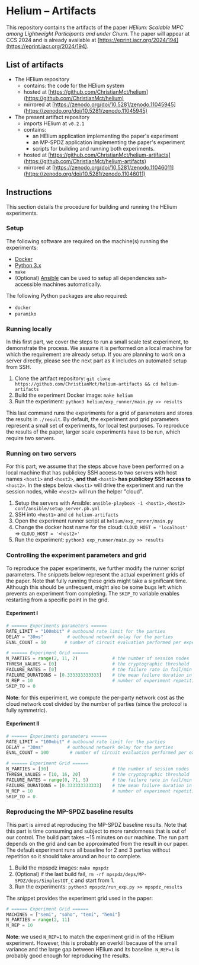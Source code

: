 # Helium – Artifacts 

This repository contains the artifacts of the paper _HElium: Scalable MPC among Lightweight Participants and under Churn_. The paper will appear at CCS 2024 and is already available at [https://eprint.iacr.org/2024/194](https://eprint.iacr.org/2024/194).

## List of artifacts
- The HElium repository
    - contains: the code for the HElium system 
    - hosted at [https://github.com/ChristianMct/helium](https://github.com/ChristianMct/helium)
    - mirrored at [https://zenodo.org/doi/10.5281/zenodo.11045945](https://zenodo.org/doi/10.5281/zenodo.11045945)
- The present artifact repository
    - imports HElium at `v0.2.1`
    - contains:
        - an HElium application implementing the paper's experiment
        - an MP-SPDZ application implementing the paper's experiment
        - scripts for building and running both experiments.
    - hosted at [https://github.com/ChristianMct/helium-artifacts](https://github.com/ChristianMct/helium-artifacts)
    - mirrored at [https://zenodo.org/doi/10.5281/zenodo.11046011](https://zenodo.org/doi/10.5281/zenodo.11046011)

## Instructions
This section details the procedure for building and running the HElium experiments.

### Setup
The following software are required on the machine(s) running the experiments:
 - [Docker](https://docs.docker.com/get-docker/)
 - [Python 3.x](https://www.python.org/downloads/)
 - `make`
 - (Optional) [Ansible](https://docs.ansible.com/ansible/latest/installation_guide/intro_installation.html) can be used to setup all dependencies ssh-accessible machines automatically.

The following Python packages are also required:
 - `docker`
 - `paramiko`

### Running locally
In this first part, we cover the steps to run a small scale test experiment, to demonstrate the process.
We assume it is performed on a local machine for which the requirement are already setup. If you are planning 
to work on a server directly, please see the next part as it includes an automated setup from SSH.

1. Clone the artifact repository: `git clone https://github.com/ChristianMct/helium-artifacts && cd helium-artifacts`
2. Build the experiment Docker image: `make helium`
4. Run the experiment: `python3 helium/exp_runner/main.py >> results`

This last command runs the experiments for a grid of parameters and stores the results in `./result`. 
By default, the experiment and grid parameters represent a small set of experiments, for local test purposes.
To reproduce the results of the paper, larger scale experiments have to be run, which require two servers.

### Running on two servers
For this part, we assume that the steps above have been performed on a local machine that has publickey SSH access to two servers 
with host names `<host1>` and `<host2>`, **and that** `<host1>` **has publickey SSH access to** `<host2>`. In the steps below `<host1>` will drive 
the experiment and run the session nodes, while `<host2>` will run the helper "cloud". 

1. Setup the servers with Ansible: `ansible-playbook -i <host1>,<host2> conf/ansible/setup_server.pb.yml`
2. SSH into `<host1>` and `cd helium-artifacts`
3. Open the experiment runner script at `helium/exp_runner/main.py`
4. Change the docker host name for the cloud: `CLOUD_HOST = 'localhost'` => `CLOUD_HOST = '<host2>'`
5. Run the experiment: `python3 exp_runner/main.py >> results`

### Controlling the experiment parameters and grid
To reproduce the paper experiments, we further modify the runner script parameters. The snippets below represent the actual experiment grids
of the paper. Note that fully running these grids might take a significant time. Although this should be unfrequent, might also be some bugs 
left which prevents an experiment from completing. The `SKIP_TO` variable enables restarting from a specific point in the grid.

#### Experiment I
```python
# ====== Experiments parameters ======
RATE_LIMIT = "100mbit" # outbound rate limit for the parties
DELAY = "30ms"         # outbound network delay for the parties
EVAL_COUNT = 10       # number of circuit evaluation performed per experiment

# ====== Experiment Grid ======
N_PARTIES = range(2, 11, 2)             # the number of session nodes
THRESH_VALUES = [0]                     # the cryptographic threshold
FAILURE_RATES = [0]                     # the failure rate in fail/min
FAILURE_DURATIONS = [0.333333333333]    # the mean failure duration in min
N_REP = 10                              # number of experiment repetition
SKIP_TO = 0
```

**Note**: for this experiment, we compute the per-party network cost as the cloud network cost divided by the number of parties (since the 
protocol is fully symmetric).

#### Experiment II
```python
# ====== Experiments parameters ======
RATE_LIMIT = "100mbit" # outbound rate limit for the parties
DELAY = "30ms"         # outbound network delay for the parties
EVAL_COUNT = 100        # number of circuit evaluation performed per experiment

# ====== Experiment Grid ======
N_PARTIES = [30]                        # the number of session nodes
THRESH_VALUES = [10, 16, 20]            # the cryptographic threshold
FAILURE_RATES = range(0, 71, 5)         # the failure rate in fail/min
FAILURE_DURATIONS = [0.333333333333]    # the mean failure duration in min
N_REP = 10                              # number of experiment repetition
SKIP_TO = 0
```


### Reproducing the MP-SPDZ baseline results
This part is aimed at reproducing the MP-SPDZ baseline results. Note that this part is time consuming and subject to more randomness that
is out of our control. The build part takes ~15 minutes on our machine. The run part depends on the grid and can be approximated from the 
result in our paper. The default experiment runs all baseline for 2 and 3 parties without repetition so it should take around an hour to complete.

1. Build the mpspdz images: `make mpspdz`
2. (Optional) if the last build fail, `rm -rf mpspdz/deps/MP-SPDZ/deps/SimplestOT_C` and start from 1.
3. Run the experiments: `python3 mpspdz/run_exp.py >> mpspdz_results`

The snippet provides the experiment grid used in the paper:
```python
# ====== Experiment Grid ======
MACHINES = ["semi", "soho", "temi", "hemi"]
N_PARTIES = range(2, 11)
N_REP = 10
```
**Note**: we used `N_REP=1` to match the experiment grid in of the HElium experiment. However, this is probably an overkill because of the 
small variance and the large gap between HElium and its baseline. `N_REP=1` is probably good enough for reproducing the results.
